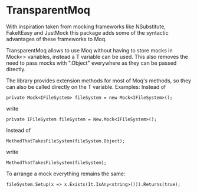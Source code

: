 # TransparentMoq

With inspiration taken from mocking frameworks like NSubstitute, FakeItEasy and JustMock this package adds some of the syntactic advantages of these frameworks to Moq.

TransparentMoq allows to use Moq without having to store mocks in Mock<> variables, instead a T variable can be used. This also removes the need to pass mocks with ".Object" everywhere as they can be passed directly.

The library provides extension methods for most of Moq's methods, so they can also be called directly on the T variable.
Examples:
Instead of
```
private Mock<IFileSystem> fileSystem = new Mock<IFileSystem>();
```
write
```
private IFileSystem fileSystem = New.Mock<IFileSystem>();
```
Instead of
```
MethodThatTakesFileSystem(fileSystem.Object);
```
write
```
MethodThatTakesFileSystem(fileSystem);
```

To arrange a mock everything remains the same:
```
fileSystem.Setup(x => x.Exists(It.IsAny<string>())).Returns(true);
```